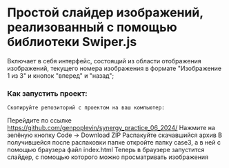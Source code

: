 # Простой слайдер изображений, реализованный с помощью библиотеки Swiper.js

Включает в себя интерфейс, состоящий из области отображения изображений, текущего номера изображения в формате "Изображение 1 из 3" и кнопок "вперед" и "назад";

### Как запустить проект:
```
Скопируйте репозиторий с проектом на ваш компьютер:
```
Перейдите по ссылке https://github.com/genpoplevin/synergy_practice_06_2024/
Нажмите на зелёную кнопку Code -> Download ZIP
Распакуйте скачавшийся архив
В получившейся после распаковки папке откройте папку case3, а в ней с помощью браузера файл index.html
Теперь в браузере запустится слайдер, с помощью которого можно просматривать изображения
```
